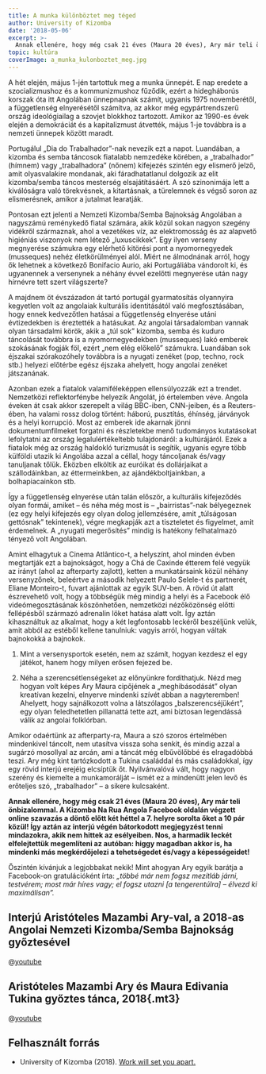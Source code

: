 ```yaml
---
title: A munka különböztet meg téged
author: University of Kizomba
date: '2018-05-06'
excerpt: >-
  Annak ellenére, hogy még csak 21 éves (Maura 20 éves), Ary már teli önbizalommal. A Kizomba Na Rua Angola Facebook oldalán végzett online szavazás a döntő előtt két héttel a 7. helyre sorolta őket a 10 pár közül! Így aztán az interjú végén bátorkodott megjegyzést tenni mindazokra, akik nem hittek az esélyeiben. Nos, a harmadik leckét elfelejtettük megemlíteni az autóban: higgy magadban akkor is, ha mindenki más megkérdőjelezi a tehetségedet és/vagy a képességeidet!
topic: kultúra
coverImage: a_munka_kulonboztet_meg.jpg
---
```


A hét elején, május 1-jén tartottuk meg a munka ünnepét. E nap eredete a szocializmushoz és a kommunizmushoz fűződik, ezért a hidegháborús korszak óta itt Angolában ünnepnapnak számít, ugyanis 1975 novemberétől, a függetlenség elnyerésétől számítva, az akkor még egypártrendszerű ország ideológiailag a szovjet blokkhoz tartozott. Amikor az 1990-es évek elején a demokráciát és a kapitalizmust átvették, május 1-je továbbra is a nemzeti ünnepek között maradt.

Portugálul „Dia do Trabalhador”-nak nevezik ezt a napot. Luandában, a kizomba és semba táncosok fiatalabb nemzedéke körében, a „trabalhador” (hímnem) vagy „trabalhadora” (nőnem) kifejezés szintén egy elismerő jelző, amit olyasvalakire mondanak, aki fáradhatatlanul dolgozik az elit kizomba/semba táncos mesterség elsajátításáért. A szó szinonimája lett a kiválóságra való törekvésnek, a kitartásnak, a türelemnek és végső soron az elismerésnek, amikor a jutalmat learatják.

Pontosan ezt jelenti a Nemzeti Kizomba/Semba Bajnokság Angolában a nagyszámú reménykedő fiatal számára, akik közül sokan nagyon szegény vidékről származnak, ahol a vezetékes víz, az elektromosság és az alapvető higiéniás viszonyok nem létező „luxuscikkek”. Egy ilyen verseny megnyerése számukra egy elérhető kitörési pont a nyomornegyedek (musseques) nehéz életkörülményei alól. Miért ne álmodnának arról, hogy ők lehetnek a következő Bonifacio Aurio, aki Portugáliába vándorolt ki, és ugyanennek a versenynek a néhány évvel ezelőtti megnyerése után nagy hírnévre tett szert világszerte?

A majdnem öt évszázadon át tartó portugál gyarmatosítás olyannyira kegyetlen volt az angolaiak kulturális identitásától való megfosztásában, hogy ennek kedvezőtlen hatásai a függetlenség elnyerése utáni évtizedekben is éreztették a hatásukat. Az angolai társadalomban vannak olyan társadalmi körök, akik a „túl sok” kizomba, semba és kuduro táncolását továbbra is a nyomornegyedekben (musseques) lakó emberek szokásának fogják föl, ezért „nem elég előkelő” számukra. Luandában sok éjszakai szórakozóhely továbbra is a nyugati zenéket (pop, techno, rock stb.) helyezi előtérbe egész éjszaka ahelyett, hogy angolai zenéket játszanának.

Azonban ezek a fiatalok valamiféleképpen ellensúlyozzák ezt a trendet. Nemzetközi reflektorfénybe helyezik Angolát, jó értelemben véve. Angola éveken át csak akkor szerepelt a világ BBC-iben, CNN-jeiben, és a Reuters-ében, ha valami rossz dolog történt: háború, pusztítás, éhínség, járványok és a helyi korrupció. Most az emberek ide akarnak jönni dokumentumfilmeket forgatni és részletekbe menő tudományos kutatásokat lefolytatni az ország legalulértékeltebb tulajdonáról: a kultúrájáról. Ezek a fiatalok még az ország haldokló turizmusát is segítik, ugyanis egyre több külföldi utazik ki Angolába azzal a céllal, hogy táncoljanak és/vagy tanuljanak tőlük. Eközben elköltik az euróikat és dollárjaikat a szállodáinkban, az éttermeinkben, az ajándékboltjainkban, a bolhapiacainkon stb.

Így a függetlenség elnyerése után talán először, a kulturális kifejeződés olyan formái, amiket – és néha még most is – „bairristas”-nak bélyegeznek (ez egy helyi kifejezés egy olyan dolog jellemzésére, amit „túlságosan gettósnak” tekintenek), végre megkapják azt a tiszteletet és figyelmet, amit érdemelnek. A „nyugati megerősítés” mindig is hatékony felhatalmazó tényező volt Angolában.

Amint elhagytuk a Cinema Atlântico-t, a helyszínt, ahol minden évben megtartják ezt a bajnokságot, hogy a Chá de Caxinde étterem felé vegyük az irányt (ahol az afterparty zajlott), ketten a munkatársaink közül néhány versenyzőnek, beleértve a második helyezett Paulo Selele-t és partnerét, Eliane Monteiro-t, fuvart ajánlottak az egyik SUV-ben. A rövid út alatt észrevehető volt, hogy a többségük még mindig a helyi és a Facebook élő videómegosztásának köszönhetően, nemzetközi nézőközönség előtti fellépésből származó adrenalin löket hatása alatt volt. Így aztán kihasználtuk az alkalmat, hogy a két legfontosabb leckéről beszéljünk velük, amit abból az estéből kellene tanulniuk: vagyis arról, hogyan váltak bajnokokká a bajnokok.

1. Mint a versenysportok esetén, nem az számít, hogyan kezdesz el egy játékot, hanem hogy milyen erősen fejezed be.

2. Néha a szerencsétlenségeket az előnyünkre fordíthatjuk. Nézd meg hogyan volt képes Ary Maura cipőjének a „meghibásodását” olyan kreatívan kezelni, elnyerve mindenki szívét abban a nagyteremben! Ahelyett, hogy sajnálkozott volna a látszólagos „balszerencséjükért”, egy olyan feledhetetlen pillanattá tette azt, ami biztosan legendássá válik az angolai folklórban.

Amikor odaértünk az afterparty-ra, Maura a szó szoros értelmében mindenkivel táncolt, nem utasítva vissza soha senkit, és mindig azzal a sugárzó mosollyal az arcán, ami a táncát még elbűvölőbbé és elragadóbbá teszi. Ary még kint tartózkodott a Tukina családdal és más családokkal, így egy rövid interjú erejéig elcsíptük őt. Nyilvánvalóvá vált, hogy nagyon szerény és kiemelte a munkamorálját – ismét ez a mindenütt jelen levő és erőteljes szó, „trabalhador” – a sikere kulcsaként.

**Annak ellenére, hogy még csak 21 éves (Maura 20 éves), Ary már teli önbizalommal. A Kizomba Na Rua Angola Facebook oldalán végzett online szavazás a döntő előtt két héttel a 7. helyre sorolta őket a 10 pár közül! Így aztán az interjú végén bátorkodott megjegyzést tenni mindazokra, akik nem hittek az esélyeiben. Nos, a harmadik leckét elfelejtettük megemlíteni az autóban: higgy magadban akkor is, ha mindenki más megkérdőjelezi a tehetségedet és/vagy a képességeidet!**

Őszintén kívánjuk a legjobbakat nekik! Mint ahogyan Ary egyik barátja a Facebook-on gratulációként írta: *„többé már nem fogsz mezítláb járni, testvérem; most már híres vagy; el fogsz utazni [a tengerentúlra] – élvezd ki maximálisan”.*

## Interjú Aristóteles Mazambi Ary-val, a 2018-as Angolai Nemzeti Kizomba/Semba Bajnokság győztesével

@[youtube](HcBSaq_ljwY)


## Aristóteles Mazambi Ary és Maura Edivania Tukina győztes tánca, 2018{.mt3}

@[youtube](PSq4z2d_au4)


## Felhasznált forrás

* University of Kizomba (2018). [Work will set you apart.](https://www.facebook.com/University.of.Kizomba/videos/633084193700077/)
